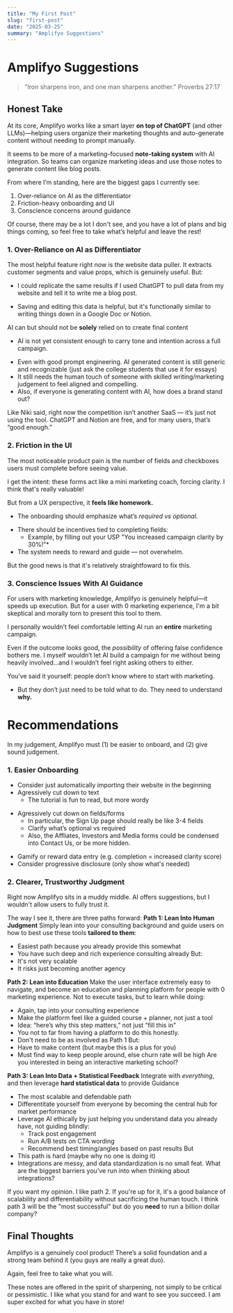 ```yaml
---
title: "My First Post"
slug: "first-post"
date: "2025-03-25"
summary: "Amplifyo Suggestions"
---
```


# Amplifyo Suggestions

> "Iron sharpens iron, and one man sharpens another." Proverbs 27:17

## Honest Take

At its core, Amplifyo works like a smart layer **on top of ChatGPT** (and other LLMs)—helping users organize their marketing thoughts and auto-generate content without needing to prompt manually.

It seems to be more of a marketing-focused **note-taking system** with AI integration. So teams can organize marketing ideas and use those notes to generate content like blog posts.

From where I’m standing, here are the biggest gaps I currently see:

1. Over-reliance on AI as the differentiator
2. Friction-heavy onboarding and UI
3. Conscience concerns around guidance

Of course, there may be a lot I don't see, and you have a lot of plans and big things coming, so feel free to take what’s helpful and leave the rest!

### 1. Over-Reliance on AI as Differentiator

The most helpful feature right now is the website data puller. It extracts customer segments and value props, which is genuinely useful. But:

- I could replicate the same results if I used ChatGPT to pull data from my website and tell it to write me a blog post.

* Saving and editing this data is helpful, but it's functionally similar to writing things down in a Google Doc or Notion.

AI can but should not be **solely** relied on to create final content

- AI is not yet consistent enough to carry tone and intention across a full campaign.

* Even with good prompt engineering. AI generated content is still generic and recognizable (just ask the college students that use it for essays)
* It still needs the human touch of someone with skilled writing/marketing judgement to feel aligned and compelling.
* Also, if everyone is generating content with AI, how does a brand stand out?

Like Niki said, right now the competition isn’t another SaaS — it’s just not using the tool.
ChatGPT and Notion are free, and for many users, that’s “good enough.”

### 2. Friction in the UI

The most noticeable product pain is the number of fields and checkboxes users must complete before seeing value.

I get the intent: these forms act like a mini marketing coach, forcing clarity. I think that's really valuable!

But from a UX perspective, it **feels like homework.**

- The onboarding should emphasize what’s _required vs optional_.

* There should be incentives tied to completing fields:
  - Example, by filling out your USP "You increased campaign clarity by 30%!”\*
* The system needs to reward and guide — not overwhelm.

But the good news is that it's relatively straightfoward to fix this.

### 3. Conscience Issues With AI Guidance

For users with marketing knowledge, Amplifyo is genuinely helpful—it speeds up execution.
But for a user with 0 marketing experience, I'm a bit skeptical and morally torn to present this tool to them.

I personally wouldn’t feel comfortable letting AI run an **entire** marketing campaign.

Even if the outcome looks good, the _possibility_ of offering false confidence bothers me. I myself wouldn’t let AI build a campaign for me without being heavily involved...and I wouldn’t feel right asking others to either.

You’ve said it yourself: people don’t know where to start with marketing.

- But they don’t just need to be told what to do. They need to understand **why.**

# Recommendations

In my judgement, Amplifyo must (1) be easier to onboard, and (2) give sound judgement.

### 1. Easier Onboarding

- Consider just automatically importing their website in the beginning
- Agressively cut down to text
  - The tutorial is fun to read, but more wordy

* Agressively cut down on fields/forms
  - In particular, the Sign Up page should really be like 3-4 fields
  - Clarify what’s optional vs required
  - Also, the Affliates, Investors and Media forms could be condensed into Contact Us, or be more hidden.

- Gamify or reward data entry (e.g. completion = increased clarity score)
- Consider progressive disclosure (only show what's needed)

### 2. Clearer, Trustworthy Judgment

Right now Amplifyo sits in a muddy middle. AI offers suggestions, but I wouldn't allow users to fully trust it.

The way I see it, there are three paths forward:
**Path 1: Lean Into Human Judgment**
Simply lean into your consulting background and guide users on how to best use these tools **tailored to them**:

- Easiest path because you already provide this somewhat
- You have such deep and rich experience consulting already
  But:
- It's not very scalable
- It risks just becoming another agency

**Path 2: Lean into Education**
Make the user interface extremely easy to navigate, and become an education and planning platform for people with 0 marketing experience. Not to execute tasks, but to learn while doing:

- Again, tap into your consulting experience
- Make the platform feel like a guided course + planner, not just a tool
- Idea: “here’s why this step matters,” not just “fill this in"
- You not to far from having a platform to do this honestly.
- Don't need to be as involved as Path 1
  But:
- Have to make content (but maybe this is a plus for you)
- Must find way to keep people around, else churn rate will be high
  Are you interested in being an interactive marketing school?

**Path 3: Lean Into Data + Statistical Feedback**
Integrate with _everything_, and then leverage **hard statistical data** to provide Guidance

- The most scalable and defendable path
- Differentitate yourself from everyone by becoming the central hub for market performance
- Leverage AI ethically by just helping you understand data you already have, not guiding blindly:
  - Track post engagement
  * Run A/B tests on CTA wording
  * Recommend best timing/angles based on past results
    But
- This path is hard (maybe why no one is doing it)
- Integrations are messy, and data standardization is no small feat.
  What are the biggest barriers you’ve run into when thinking about integrations?

If you want my opinion. I like path 2. If you're up for it, it's a good balance of scalability and differentiability without sacrificing the human touch. I think path 3 will be the "most successful" but do you **need** to run a billion dollar company?

## Final Thoughts

Amplifyo is a genuinely cool product! There’s a solid foundation and a strong team behind it (you guys are really a great duo).

Again, feel free to take what you will.

These notes are offered in the spirit of sharpening, not simply to be critical or pessimistic. I like what you stand for and want to see you succeed. I am super excited for what you have in store!

